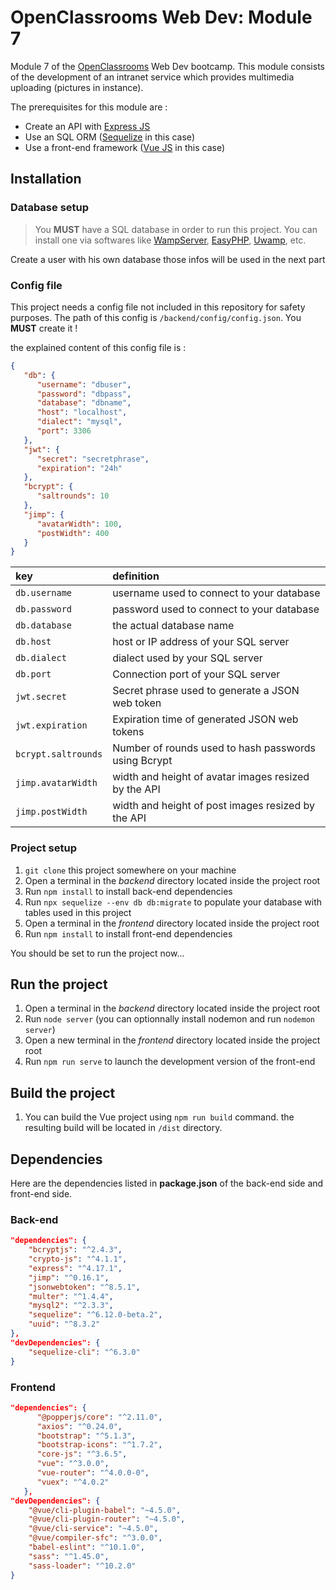 # OpenClassrooms Web Dev: Module 7

Module 7 of the [OpenClassrooms](https://openclassrooms.com/) Web Dev bootcamp. This module consists of the development of an intranet service which provides multimedia uploading (pictures in instance).

The prerequisites for this module are :

-  Create an API with [Express JS](https://expressjs.com/)
-  Use an SQL ORM ([Sequelize](https://sequelize.org/) in this case)
-  Use a front-end framework ([Vue JS](https://v3.vuejs.org/) in this case)

## Installation

### Database setup

> You **MUST** have a SQL database in order to run this project. You can install one via softwares like [WampServer](https://www.wampserver.com/), [EasyPHP](https://www.easyphp.org/), [Uwamp](https://www.uwamp.com/), etc.

Create a user with his own database those infos will be used in the next part

### Config file

This project needs a config file not included in this repository for safety purposes. The path of this config is `/backend/config/config.json`. You **MUST** create it !

the explained content of this config file is :

```json
{
   "db": {
      "username": "dbuser",
      "password": "dbpass",
      "database": "dbname",
      "host": "localhost",
      "dialect": "mysql",
      "port": 3306
   },
   "jwt": {
      "secret": "secretphrase",
      "expiration": "24h"
   },
   "bcrypt": {
      "saltrounds": 10
   },
   "jimp": {
      "avatarWidth": 100,
      "postWidth": 400
   }
}
```

| key                 | definition                                           |
| :------------------ | :--------------------------------------------------- |
| `db.username`       | username used to connect to your database            |
| `db.password`       | password used to connect to your database            |
| `db.database`       | the actual database name                             |
| `db.host`           | host or IP address of your SQL server                |
| `db.dialect`        | dialect used by your SQL server                      |
| `db.port`           | Connection port of your SQL server                   |
| `jwt.secret`        | Secret phrase used to generate a JSON web token      |
| `jwt.expiration`    | Expiration time of generated JSON web tokens         |
| `bcrypt.saltrounds` | Number of rounds used to hash passwords using Bcrypt |
| `jimp.avatarWidth`  | width and height of avatar images resized by the API |
| `jimp.postWidth`    | width and height of post images resized by the API   |

### Project setup

1. `git clone` this project somewhere on your machine
2. Open a terminal in the _backend_ directory located inside the project root
3. Run `npm install` to install back-end dependencies
4. Run `npx sequelize --env db db:migrate` to populate your database with tables used in this project
5. Open a terminal in the _frontend_ directory located inside the project root
6. Run `npm install` to install front-end dependencies

You should be set to run the project now...

## Run the project

1. Open a terminal in the _backend_ directory located inside the project root
2. Run `node server` (you can optionnally install nodemon and run `nodemon server`)
3. Open a new terminal in the _frontend_ directory located inside the project root
4. Run `npm run serve` to launch the development version of the front-end

## Build the project

1. You can build the Vue project using `npm run build` command. the resulting build will be located in `/dist` directory.

## Dependencies

Here are the dependencies listed in **package.json** of the back-end side and front-end side.

### Back-end

```json
"dependencies": {
    "bcryptjs": "^2.4.3",
    "crypto-js": "^4.1.1",
    "express": "^4.17.1",
    "jimp": "^0.16.1",
    "jsonwebtoken": "^8.5.1",
    "multer": "^1.4.4",
    "mysql2": "^2.3.3",
    "sequelize": "^6.12.0-beta.2",
    "uuid": "^8.3.2"
},
"devDependencies": {
    "sequelize-cli": "^6.3.0"
}
```

### Frontend

```json
"dependencies": {
      "@popperjs/core": "^2.11.0",
      "axios": "^0.24.0",
      "bootstrap": "^5.1.3",
      "bootstrap-icons": "^1.7.2",
      "core-js": "^3.6.5",
      "vue": "^3.0.0",
      "vue-router": "^4.0.0-0",
      "vuex": "^4.0.2"
   },
"devDependencies": {
    "@vue/cli-plugin-babel": "~4.5.0",
    "@vue/cli-plugin-router": "~4.5.0",
    "@vue/cli-service": "~4.5.0",
    "@vue/compiler-sfc": "^3.0.0",
    "babel-eslint": "^10.1.0",
    "sass": "^1.45.0",
    "sass-loader": "^10.2.0"
}
```
